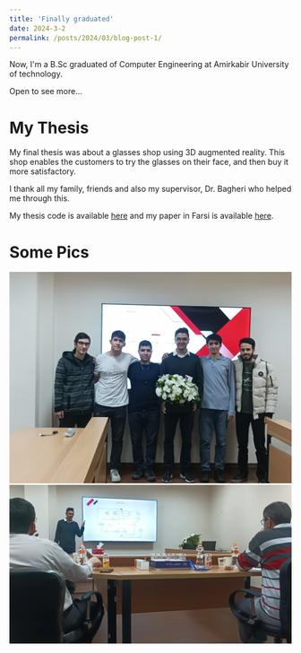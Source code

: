 ```yaml
---
title: 'Finally graduated'
date: 2024-3-2
permalink: /posts/2024/03/blog-post-1/
---
```


Now, I'm a B.Sc graduated of Computer Engineering at Amirkabir University of technology. 

Open to see more...


My Thesis
======

My final thesis was about a glasses shop using 3D augmented reality. This shop enables the customers to try the glasses on their face, and then buy it more satisfactory.

I thank all my family, friends and also my supervisor, Dr. Bagheri who helped me through this.

My thesis code is available [here](https://github.com/salinaria/gaboor-optic) and my paper in Farsi is available [here](https://github.com/salinaria/gaboor-optic/blob/main/payan_name.pdf).

Some Pics
======
<img src='/images/bscgrad.jpg'>


<img src='/images/bscdefense.png'>
